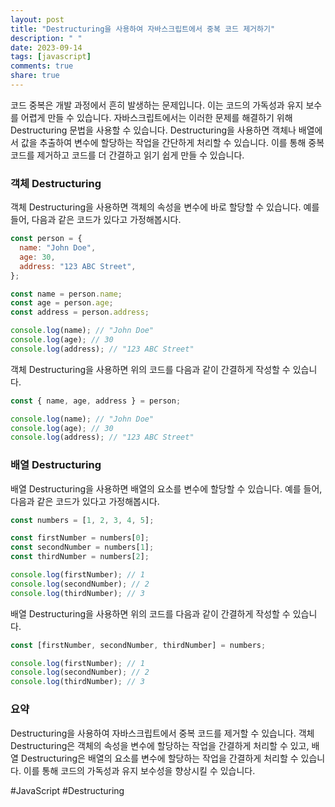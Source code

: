 ```yaml
---
layout: post
title: "Destructuring을 사용하여 자바스크립트에서 중복 코드 제거하기"
description: " "
date: 2023-09-14
tags: [javascript]
comments: true
share: true
---
```


코드 중복은 개발 과정에서 흔히 발생하는 문제입니다. 이는 코드의 가독성과 유지 보수를 어렵게 만들 수 있습니다. 자바스크립트에서는 이러한 문제를 해결하기 위해 Destructuring 문법을 사용할 수 있습니다. Destructuring을 사용하면 객체나 배열에서 값을 추출하여 변수에 할당하는 작업을 간단하게 처리할 수 있습니다. 이를 통해 중복 코드를 제거하고 코드를 더 간결하고 읽기 쉽게 만들 수 있습니다.

### 객체 Destructuring

객체 Destructuring을 사용하면 객체의 속성을 변수에 바로 할당할 수 있습니다. 예를 들어, 다음과 같은 코드가 있다고 가정해봅시다.

```javascript
const person = {
  name: "John Doe",
  age: 30,
  address: "123 ABC Street",
};

const name = person.name;
const age = person.age;
const address = person.address;

console.log(name); // "John Doe"
console.log(age); // 30
console.log(address); // "123 ABC Street"
```

객체 Destructuring을 사용하면 위의 코드를 다음과 같이 간결하게 작성할 수 있습니다.

```javascript
const { name, age, address } = person;

console.log(name); // "John Doe"
console.log(age); // 30
console.log(address); // "123 ABC Street"
```

### 배열 Destructuring

배열 Destructuring을 사용하면 배열의 요소를 변수에 할당할 수 있습니다. 예를 들어, 다음과 같은 코드가 있다고 가정해봅시다.

```javascript
const numbers = [1, 2, 3, 4, 5];

const firstNumber = numbers[0];
const secondNumber = numbers[1];
const thirdNumber = numbers[2];

console.log(firstNumber); // 1
console.log(secondNumber); // 2
console.log(thirdNumber); // 3
```

배열 Destructuring을 사용하면 위의 코드를 다음과 같이 간결하게 작성할 수 있습니다.

```javascript
const [firstNumber, secondNumber, thirdNumber] = numbers;

console.log(firstNumber); // 1
console.log(secondNumber); // 2
console.log(thirdNumber); // 3
```

### 요약

Destructuring을 사용하여 자바스크립트에서 중복 코드를 제거할 수 있습니다. 객체 Destructuring은 객체의 속성을 변수에 할당하는 작업을 간결하게 처리할 수 있고, 배열 Destructuring은 배열의 요소를 변수에 할당하는 작업을 간결하게 처리할 수 있습니다. 이를 통해 코드의 가독성과 유지 보수성을 향상시킬 수 있습니다.

#JavaScript #Destructuring